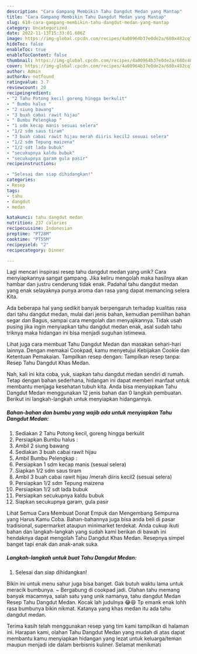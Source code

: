 ```yaml
---
description: "Cara Gampang Membikin Tahu Dangdut Medan yang Mantap"
title: "Cara Gampang Membikin Tahu Dangdut Medan yang Mantap"
slug: 610-cara-gampang-membikin-tahu-dangdut-medan-yang-mantap
category: Uncategorized
date: 2022-11-13T15:33:01.606Z
image: https://img-global.cpcdn.com/recipes/4a00964b37e0de2a/680x482cq70/tahu-dangdut-medan-foto-resep-utama.jpg
hideToc: false
enableToc: true
enableTocContent: false
thumbnail: https://img-global.cpcdn.com/recipes/4a00964b37e0de2a/680x482cq70/tahu-dangdut-medan-foto-resep-utama.jpg
cover: https://img-global.cpcdn.com/recipes/4a00964b37e0de2a/680x482cq70/tahu-dangdut-medan-foto-resep-utama.jpg
author: Admin
authorAv: notfound
ratingvalue: 3.7
reviewcount: 20
recipeingredient:
- "2 Tahu Potong kecil goreng hingga berkulit"
- " Bumbu halus "
- "2 siung bawang"
- "3 buah cabai rawit hijau"
- " Bumbu Pelengkap "
- "1 sdm kecap manis sesuai selera"
- "1/2 sdm saus tiram"
- "3 buah cabai rawit hijau merah diiris kecil2 sesuai selera"
- "1/2 sdm Tepung maizena"
- "1/2 sdt lada bubuk"
- "secukupnya kaldu bubuk"
- "secukupnya garam gula pasir"
recipeinstructions:

- "Selesai dan siap dihidangkan!"
categories:
- Resep
tags:
- tahu
- dangdut
- medan

katakunci: tahu dangdut medan 
nutrition: 237 calories
recipecuisine: Indonesian
preptime: "PT28M"
cooktime: "PT55M"
recipeyield: "2"
recipecategory: Dinner

---
```





Lagi mencari inspirasi resep tahu dangdut medan yang unik? Cara menyiapkannya sangat gampang. Jika keliru mengolah maka hasilnya akan hambar dan justru cenderung tidak enak. Padahal tahu dangdut medan yang enak selayaknya punya aroma dan rasa yang dapat memancing selera Kita.





Ada beberapa hal yang sedikit banyak berpengaruh terhadap kualitas rasa dari tahu dangdut medan, mulai dari jenis bahan, kemudian pemilihan bahan segar dan Bagus, sampai cara mengolah dan menyajikannya. Tidak usah pusing jika ingin menyiapkan tahu dangdut medan enak,      asal sudah tahu triknya maka hidangan ini bisa menjadi suguhan istimewa.














Lihat juga cara membuat Tahu Dangdut Medan dan masakan sehari-hari lainnya. Dengan memakai Cookpad, kamu menyetujui Kebijakan Cookie dan Ketentuan Pemakaian. Tampilkan resep dengan: Tampilkan resep tanpa: Resep Tahu Dangdut Khas Medan.






Nah, kali ini kita coba, yuk, siapkan tahu dangdut medan sendiri di rumah. Tetap dengan bahan sederhana, hidangan ini dapat memberi manfaat untuk membantu menjaga kesehatan tubuh kita. Anda bisa menyiapkan Tahu Dangdut Medan menggunakan 12 jenis bahan dan 0 langkah pembuatan. Berikut ini langkah-langkah untuk menyiapkan hidangannya.

<!--inarticleads1-->

##### Bahan-bahan dan bumbu yang wajib ada untuk menyiapkan Tahu Dangdut Medan:

1. Sediakan 2 Tahu Potong kecil, goreng hingga berkulit
1. Persiapkan  Bumbu halus :
1. Ambil 2 siung bawang
1. Sediakan 3 buah cabai rawit hijau
1. Ambil  Bumbu Pelengkap :
1. Persiapkan 1 sdm kecap manis (sesuai selera)
1. Siapkan 1/2 sdm saus tiram
1. Ambil 3 buah cabai rawit hijau /merah diiris kecil2 (sesuai selera)
1. Persiapkan 1/2 sdm Tepung maizena
1. Persiapkan 1/2 sdt lada bubuk
1. Persiapkan secukupnya kaldu bubuk
1. Siapkan secukupnya garam, gula pasir


Lihat Semua Cara Membuat Donat Empuk dan Mengembang Sempurna yang Harus Kamu Coba. Bahan-bahannya juga bisa anda beli di pasar tradisional, supermarket ataupun minimarket terdekat. Anda cukup ikuti bahan dan langkah-langkah yang sudah kami berikan di bawah ini hendaknya dapat mengolah Tahu Dangdut Khas Medan. Resepnya simpel banget tapi enak dan anak-anak suka. 

<!--inarticleads2-->

##### Langkah-langkah untuk buat Tahu Dangdut Medan:


1. Selesai dan siap dihidangkan!

Bikin ini untuk menu sahur juga bisa banget. Gak butuh waktu lama untuk meracik bumbunya. ~ Bergabung di cookpad jadi. Olahan tahu memang banyak macamnya, salah satu yang unik namanya, tahu dangdut Medan Resep Tahu Dangdut Medan. Kocak lah judulnya 😂😆 Tp emank enak lohh rasa bumbunya bikin nikmat. Katanya yang khas medan itu ada tahu dangdut medan. 

Terima kasih telah menggunakan resep yang tim kami tampilkan di halaman ini. Harapan kami, olahan Tahu Dangdut Medan yang mudah di atas dapat membantu kamu menyiapkan hidangan yang lezat untuk keluarga/teman maupun menjadi ide dalam berbisnis kuliner. Selamat menikmati
